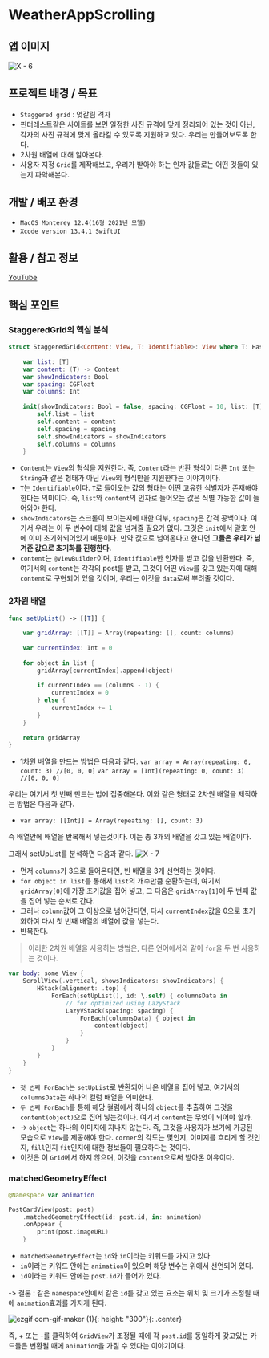# WeatherAppScrolling
## 앱 이미지
![X - 6](https://user-images.githubusercontent.com/68142821/177065508-364ccd75-4863-4da2-ab6f-fffba7dc76a0.png)

## 프로젝트 배경 / 목표
- `Staggered grid` : 엇갈림 격자
- 핀터레스트같은 사이트를 보면 일정한 사진 규격에 맞게 정리되어 있는 것이 아닌, 각자의 사진 규격에 맞게 올라갈 수 있도록 지원하고 있다. 우리는 만들어보도록 한다.
- 2차원 배열에 대해 알아본다.
- 사용자 지정 `Grid`를 제작해보고, 우리가 받아야 하는 인자 값들로는 어떤 것들이 있는지 파악해본다.

## 개발 / 배포 환경

- `MacOS Monterey 12.4(16형 2021년 모델)`
- `Xcode version 13.4.1 SwiftUI`

## 활용 / 참고 정보
[YouTube](https://www.youtube.com/watch?v=f-qtPzp8X0s)

## 핵심 포인트
### StaggeredGrid의 핵심 분석
```swift
struct StaggeredGrid<Content: View, T: Identifiable>: View where T: Hashable {
    
    var list: [T]
    var content: (T) -> Content
    var showIndicators: Bool
    var spacing: CGFloat
    var columns: Int
    
    init(showIndicators: Bool = false, spacing: CGFloat = 10, list: [T], columns: Int, @ViewBuilder content: @escaping (T) -> Content) {
        self.list = list
        self.content = content
        self.spacing = spacing
        self.showIndicators = showIndicators
        self.columns = columns
    }
```

- `Content`는 `View`의 형식을 지원한다. 즉, `Content`라는 반환 형식이 다른 `Int` 또는 `String`과 같은 형태가 아닌 `View`의 형식만을 지원한다는 이야기이다.
- `T`는 `Identifiable`이다. `T`로 들어오는 값의 형태는 어떤 고유한 식별자가 존재해야 한다는 의미이다. 즉, `list`와 `content`의 인자로 들어오는 값은 식별 가능한 값이 들어와야 한다.
- `showIndicators`는 스크롤이 보이는지에 대한 여부, `spacing`은 간격 공백이다. 여기서 우리는 이 두 변수에 대해 값을 넘겨줄 필요가 없다. 그것은 `init`에서 괄호 안에 이미 초기화되어있기 때문이다. 만약 값으로 넘어온다고 한다면 **그들은 우리가 넘겨준 값으로 초기화를 진행한다.**
- `content`는 `@ViewBuilder`이며, `Identifiable`한 인자를 받고 값을 반환한다. 즉, 여기서의 `content`는 각각의 post를 받고, 그것이 어떤 `View`를 갖고 있는지에 대해 `content`로 구현되어 있을 것이며, 우리는 이것을 `data`로써 뿌려줄 것이다.

### 2차원 배열

```swift
func setUpList() -> [[T]] {
    
    var gridArray: [[T]] = Array(repeating: [], count: columns)
    
    var currentIndex: Int = 0
    
    for object in list {
        gridArray[currentIndex].append(object)
        
        if currentIndex == (columns - 1) {
            currentIndex = 0
        } else {
            currentIndex += 1
        }
    }
    
    return gridArray
}
```

- 1차원 배열을 만드는 방법은 다음과 같다.
`var array = Array(repeating: 0, count: 3) //[0, 0, 0]`
`var array = [Int](repeating: 0, count: 3) //[0, 0, 0]`

우리는 여기서 첫 번째 만드는 법에 집중해본다. 이와 같은 형태로 2차원 배열을 제작하는 방법은 다음과 같다.
- `var array: [[Int]] = Array(repeating: [], count: 3)`

즉 배열안에 배열을 반복해서 넣는것이다. 이는 총 3개의 배열을 갖고 있는 배열이다.

그래서 setUpList를 분석하면 다음과 같다.
![X - 7](https://user-images.githubusercontent.com/68142821/177067294-748aeba9-c966-494f-81f1-ffe8131b4a70.png)

- 먼저 `columns`가 3으로 들어온다면, 빈 배열을 3개 선언하는 것이다.
- `for object in list`를 통해서 `list`의 개수만큼 순환하는데, 여기서 `gridArray[0]`에 가장 초기값을 집어 넣고, 그 다음은 `gridArray[1]`에 두 번째 값을 집어 넣는 순서로 간다.
- 그러나 `column`값이 그 이상으로 넘어간다면, 다시 `currentIndex`값을 0으로 초기화하여 다시 첫 번째 배열의 배열에 값을 넣는다.
- 반복한다.

> 이러한 2차원 배열을 사용하는 방법은, 다른 언어에서와 같이 `for`을 두 번 사용하는 것이다.

```swift
var body: some View {
    ScrollView(.vertical, showsIndicators: showIndicators) {
        HStack(alignment: .top) {
            ForEach(setUpList(), id: \.self) { columnsData in
                // for optimized using LazyStack
                LazyVStack(spacing: spacing) {
                    ForEach(columnsData) { object in
                        content(object)
                    }
                }
            }
        }
    }
}
```

- `첫 번째 ForEach`는 `setUpList`로 반환되어 나온 배열을 집어 넣고, 여기서의 `columnsData`는 하나의 컬럼 배열을 의미한다.
- `두 번째 ForEach`를 통해 해당 컬럼에서 하나의 `object`를 추출하여 그것을 `content(object)`으로 집어 넣는것이다. 여기서 `content`는 무엇이 되어야 할까.
- -> `object`는 하나의 이미지에 지나지 않는다. 즉, 그것을 사용자가 보기에 가공된 모습으로 `View`를 제공해야 한다. `corner`의 각도는 몇인지, 이미지를 흐리게 할 것인지, `fill`인지 `fit`인지에 대한 정보들이 필요하다는 것이다.
- 이것은 이 `Grid`에서 하지 않으며, 이것을 `content`으로써 받아온 이유이다.

### matchedGeometryEffect
```swift
@Namespace var animation

PostCardView(post: post)
    .matchedGeometryEffect(id: post.id, in: animation)
    .onAppear {
        print(post.imageURL)
    }
```

- `matchedGeometryEffect`는 `id`와 `in`이라는 키워드를 가지고 있다.
- `in`이라는 키워드 안에는 `animation`이 있으며 해당 변수는 위에서 선언되어 있다.
- `id`이라는 키워드 안에는 `post.id`가 들어가 있다.

-> 결론 : 같은 `namespace`안에서 같은 `id`를 갖고 있는 요소는 위치 및 크기가 조정될 때에 `animation`효과를 가지게 된다.

![ezgif com-gif-maker (1)](https://user-images.githubusercontent.com/68142821/177068425-228a124d-a9fc-4dc2-b995-c4698468b389.gif){: height: "300"}{: .center}

즉, + 또는 -를 클릭하여 `GridView`가 조정될 때에 각 `post.id`를 동일하게 갖고있는 카드들은 변환될 때에 `animation`을 가질 수 있다는 이야기이다.

